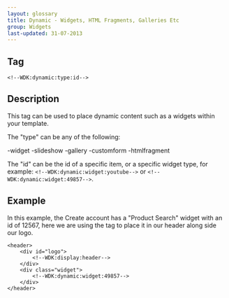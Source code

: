 ```yaml
---
layout: glossary
title: Dynamic - Widgets, HTML Fragments, Galleries Etc
group: Widgets
last-updated: 31-07-2013
---
```


## Tag
`<!--WDK:dynamic:type:id-->`


## Description

This tag can be used to place dynamic content such as a widgets within your template.

The "type" can be any of the following:

-widget
-slideshow
-gallery
-customform
-htmlfragment

The "id" can be the id of a specific item, or a specific widget type, for example: `<!--WDK:dynamic:widget:youtube-->` or `<!--WDK:dynamic:widget:49857-->`.

## Example

In this example, the Create account has a "Product Search" widget with an id of 12567, here we are using the tag to place it in our header along side our logo.

~~~
<header>
	<div id="logo">
		<!--WDK:display:header-->
	</div>
	<div class="widget">
		<!--WDK:dynamic:widget:49857-->
	</div>
</header>
~~~